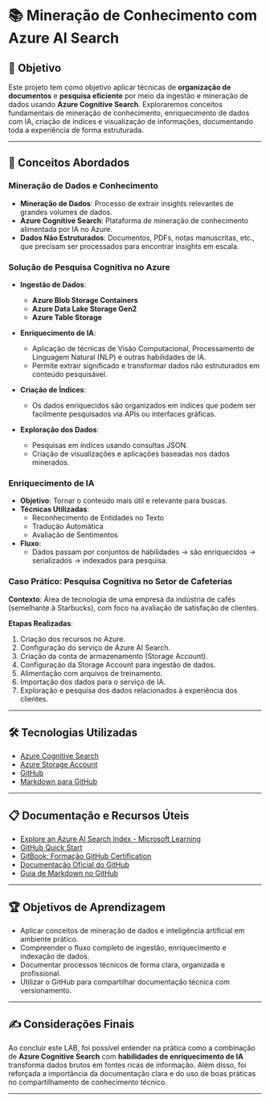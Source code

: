 # 📚 Mineração de Conhecimento com Azure AI Search

## 🎯 Objetivo

Este projeto tem como objetivo aplicar técnicas de **organização de documentos** e **pesquisa eficiente** por meio da ingestão e mineração de dados usando **Azure Cognitive Search**. Exploraremos conceitos fundamentais de mineração de conhecimento, enriquecimento de dados com IA, criação de índices e visualização de informações, documentando toda a experiência de forma estruturada.

---

## 🧠 Conceitos Abordados

### Mineração de Dados e Conhecimento

- **Mineração de Dados**: Processo de extrair insights relevantes de grandes volumes de dados.
- **Azure Cognitive Search**: Plataforma de mineração de conhecimento alimentada por IA no Azure.
- **Dados Não Estruturados**: Documentos, PDFs, notas manuscritas, etc., que precisam ser processados para encontrar insights em escala.

### Solução de Pesquisa Cognitiva no Azure

- **Ingestão de Dados**:
  - **Azure Blob Storage Containers**
  - **Azure Data Lake Storage Gen2**
  - **Azure Table Storage**
  
- **Enriquecimento de IA**:
  - Aplicação de técnicas de Visão Computacional, Processamento de Linguagem Natural (NLP) e outras habilidades de IA.
  - Permite extrair significado e transformar dados não estruturados em conteúdo pesquisável.

- **Criação de Índices**:
  - Os dados enriquecidos são organizados em índices que podem ser facilmente pesquisados via APIs ou interfaces gráficas.

- **Exploração dos Dados**:
  - Pesquisas em índices usando consultas JSON.
  - Criação de visualizações e aplicações baseadas nos dados minerados.

### Enriquecimento de IA

- **Objetivo**: Tornar o conteúdo mais útil e relevante para buscas.
- **Técnicas Utilizadas**:
  - Reconhecimento de Entidades no Texto
  - Tradução Automática
  - Avaliação de Sentimentos
- **Fluxo**:
  - Dados passam por conjuntos de habilidades → são enriquecidos → serializados → indexados para pesquisa.

### Caso Prático: Pesquisa Cognitiva no Setor de Cafeterias

**Contexto**: Área de tecnologia de uma empresa da indústria de cafés (semelhante à Starbucks), com foco na avaliação de satisfação de clientes.

**Etapas Realizadas**:
1. Criação dos recursos no Azure.
2. Configuração do serviço de Azure AI Search.
3. Criação da conta de armazenamento (Storage Account).
4. Configuração da Storage Account para ingestão de dados.
5. Alimentação com arquivos de treinamento.
6. Importação dos dados para o serviço de IA.
7. Exploração e pesquisa dos dados relacionados à experiência dos clientes.

---

## 🛠️ Tecnologias Utilizadas

- [Azure Cognitive Search](https://learn.microsoft.com/en-us/azure/search/)
- [Azure Storage Account](https://learn.microsoft.com/en-us/azure/storage/common/storage-account-overview)
- [GitHub](https://github.com/)
- [Markdown para GitHub](https://docs.github.com/en/get-started/writing-on-github)

---

## 📋 Documentação e Recursos Úteis

- [Explore an Azure AI Search Index - Microsoft Learning](https://learn.microsoft.com/en-us/training/modules/explore-azure-ai-search/)
- [GitHub Quick Start](https://github.com/)
- [GitBook: Formação GitHub Certification](https://app.gitbook.com/)
- [Documentação Oficial do GitHub](https://docs.github.com/)
- [Guia de Markdown no GitHub](https://docs.github.com/en/get-started/writing-on-github/working-with-advanced-formatting/creating-and-highlighting-code-blocks)

---

## 🏆 Objetivos de Aprendizagem

- Aplicar conceitos de mineração de dados e inteligência artificial em ambiente prático.
- Compreender o fluxo completo de ingestão, enriquecimento e indexação de dados.
- Documentar processos técnicos de forma clara, organizada e profissional.
- Utilizar o GitHub para compartilhar documentação técnica com versionamento.

---

## ✍️ Considerações Finais

Ao concluir este LAB, foi possível entender na prática como a combinação de **Azure Cognitive Search** com **habilidades de enriquecimento de IA** transforma dados brutos em fontes ricas de informação. Além disso, foi reforçada a importância da documentação clara e do uso de boas práticas no compartilhamento de conhecimento técnico.

---
